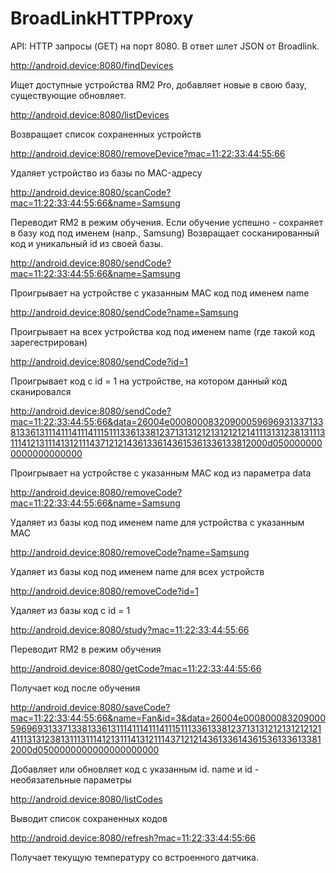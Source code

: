 # BroadLinkHTTPProxy

API: HTTP запросы (GET) на порт 8080. В ответ шлет JSON от Broadlink.

http://android.device:8080/findDevices

Ищет доступные устройства RM2 Pro, добавляет новые в свою базу, существующие обновляет.

http://android.device:8080/listDevices

Возвращает список сохраненных устройств

http://android.device:8080/removeDevice?mac=11:22:33:44:55:66

Удаляет устройство из базы по MAC-адресу

http://android.device:8080/scanCode?mac=11:22:33:44:55:66&name=Samsung

Переводит RM2 в режим обучения. Если обучение успешно - сохраняет в базу код под именем (напр., Samsung)
Возвращает сосканированный код и уникальный id из своей базы.

http://android.device:8080/sendCode?mac=11:22:33:44:55:66&name=Samsung

Проигрывает на устройстве с указанным МАС код под именем name

http://android.device:8080/sendCode?name=Samsung

Проигрывает на всех устройства код под именем name (где такой код зарегестрирован)

http://android.device:8080/sendCode?id=1

Проигрывает код с id = 1 на устройстве, на котором данный код сканировался

http://android.device:8080/sendCode?mac=11:22:33:44:55:66&data=26004e00080008320900059696931337133813361311141114111411151113361338123713131212131212121411131312381311131114121311141312111437121214361336143615361336133812000d0500000000000000000000

Проигрывает на устройстве с указанным МАС код из параметра data

http://android.device:8080/removeCode?mac=11:22:33:44:55:66&name=Samsung

Удаляет из базы код под именем name для устройства с указанным МАС

http://android.device:8080/removeCode?name=Samsung

Удаляет из базы код под именем name для всех устройств

http://android.device:8080/removeCode?id=1

Удаляет из базы код с id = 1

http://android.device:8080/study?mac=11:22:33:44:55:66

Переводит RM2 в режим обучения

http://android.device:8080/getCode?mac=11:22:33:44:55:66

Получает код после обучения

http://android.device:8080/saveCode?mac=11:22:33:44:55:66&name=Fan&id=3&data=26004e00080008320900059696931337133813361311141114111411151113361338123713131212131212121411131312381311131114121311141312111437121214361336143615361336133812000d0500000000000000000000

Добавляет или обновляет код с указанным id.
name и id - необязательные параметры

http://android.device:8080/listCodes

Выводит список сохраненных кодов

http://android.device:8080/refresh?mac=11:22:33:44:55:66

Получает текущую температуру со встроенного датчика.
